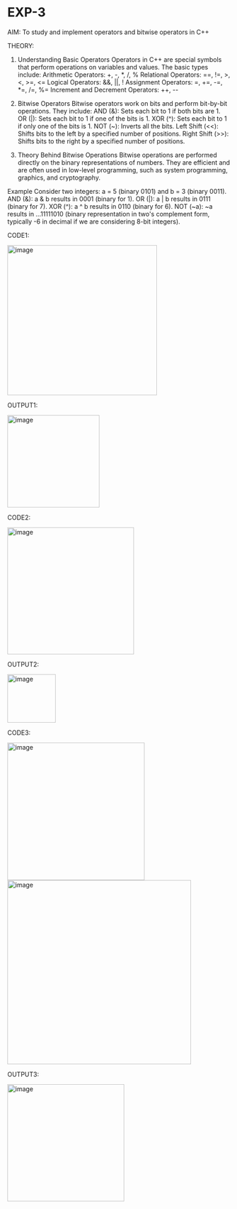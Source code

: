 # EXP-3
AIM: To study and implement operators and bitwise operators in C++

THEORY: 
1. Understanding Basic Operators
Operators in C++ are special symbols that perform operations on variables and values. The basic types include:
Arithmetic Operators: +, -, *, /, %
Relational Operators: ==, !=, >, <, >=, <=
Logical Operators: &&, ||, !
Assignment Operators: =, +=, -=, *=, /=, %=
Increment and Decrement Operators: ++, --

3. Bitwise Operators
Bitwise operators work on bits and perform bit-by-bit operations. They include:
AND (&): Sets each bit to 1 if both bits are 1.
OR (|): Sets each bit to 1 if one of the bits is 1.
XOR (^): Sets each bit to 1 if only one of the bits is 1.
NOT (~): Inverts all the bits.
Left Shift (<<): Shifts bits to the left by a specified number of positions.
Right Shift (>>): Shifts bits to the right by a specified number of positions.

3. Theory Behind Bitwise Operations
Bitwise operations are performed directly on the binary representations of numbers. They are efficient and are often used in low-level programming, such as system programming, graphics, and cryptography.

Example
Consider two integers: a = 5 (binary 0101) and b = 3 (binary 0011).
AND (&): a & b results in 0001 (binary for 1).
OR (|): a | b results in 0111 (binary for 7).
XOR (^): a ^ b results in 0110 (binary for 6).
NOT (~a): ~a results in ...11111010 (binary representation in two's complement form, typically -6 in decimal if we are considering 8-bit integers).

CODE1:

<img width="338" alt="image" src="https://github.com/user-attachments/assets/c447d302-67cf-467e-a047-9ca2bc67d807">

OUTPUT1:

<img width="208" alt="image" src="https://github.com/user-attachments/assets/33afb4a1-5b68-4aa5-8c1d-c944a29487fe">

CODE2:

<img width="286" alt="image" src="https://github.com/user-attachments/assets/741569bb-7233-4865-a2e1-3719ddd65e48">

OUTPUT2:

<img width="109" alt="image" src="https://github.com/user-attachments/assets/e73ccd83-7ced-4584-b453-1ddd7eb671b8">

CODE3:

<img width="310" alt="image" src="https://github.com/user-attachments/assets/6191307c-2a4d-4fb5-ad6e-f91a080156a9">
<img width="415" alt="image" src="https://github.com/user-attachments/assets/c6411e1f-e14a-46e5-af42-5e518f00a849">

OUTPUT3:

<img width="264" alt="image" src="https://github.com/user-attachments/assets/5191b766-014e-469c-b07a-ba6edca76762">
